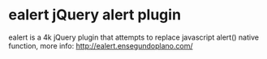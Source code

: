 ealert jQuery alert plugin
==========================

ealert is a 4k jQuery plugin that attempts to replace javascript alert() native function, more info: http://ealert.ensegundoplano.com/


